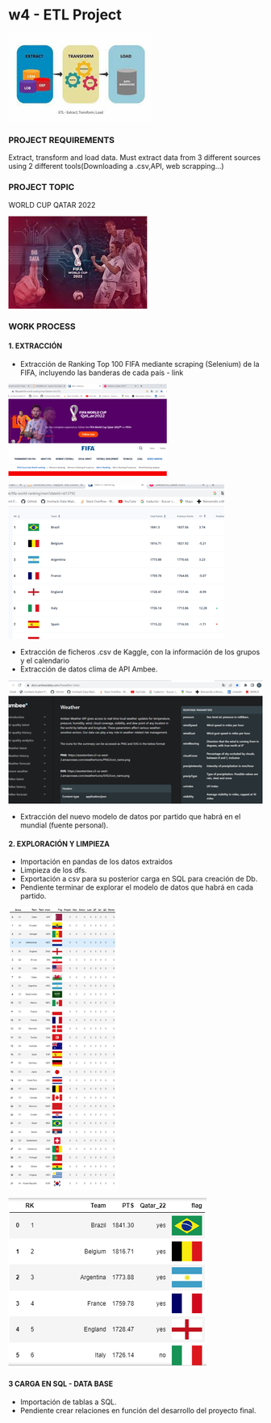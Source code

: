 # w4 - ETL Project
![Image text](https://github.com/Davidteje/-w4-ETL-Project/blob/main/img/ETL_process.jpeg)


### PROJECT REQUIREMENTS
Extract, transform and load data.
Must extract data from 3 different sources using 2 different tools(Downloading a .csv,API, web scrapping...)


### PROJECT TOPIC
WORLD CUP QATAR 2022

![Image text](https://github.com/Davidteje/-w4-ETL-Project/blob/main/img/qatar_big_data.jpeg)


### WORK PROCESS

#### 1. EXTRACCIÓN
- Extracción de Ranking Top 100 FIFA mediante scraping (Selenium) de la FIFA, incluyendo las banderas de cada país - link

![Image text](https://github.com/Davidteje/-w4-ETL-Project/blob/main/img/web_FIFA_1.png)

![Image text](https://github.com/Davidteje/-w4-ETL-Project/blob/main/img/web_FIFA_2.png)

- Extracción de ficheros .csv de Kaggle, con la información de los grupos y el calendario
- Extracción de datos clima de API Ambee.

![Image text](https://github.com/Davidteje/-w4-ETL-Project/blob/main/img/API%20website.png)

- Extracción del nuevo modelo de datos por partido que habrá en el mundial (fuente personal).



#### 2. EXPLORACIÓN Y LIMPIEZA
- Importación en pandas de los datos extraidos
- Limpieza de los dfs.
- Exportación a csv para su posterior carga en SQL para creación de Db.
- Pendiente terminar de explorar el modelo de datos que habrá en cada partido.

![Image text](https://github.com/Davidteje/-w4-ETL-Project/blob/main/img/grupos.png)

![Image text](https://github.com/Davidteje/-w4-ETL-Project/blob/main/img/FIFA_ranking_pandas.png)

#### 3 CARGA EN SQL - DATA BASE
- Importación de tablas a SQL.
- Pendiente crear relaciones en función del desarrollo del proyecto final.












